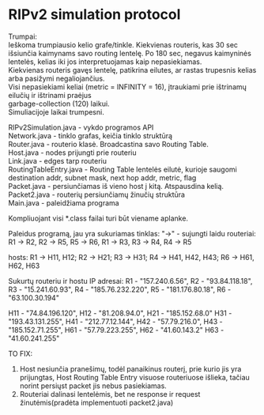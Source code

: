 # RIPv2 simulation protocol


Trumpai:\
Ieškoma trumpiausio kelio grafe/tinkle. Kiekvienas routeris, kas 30 sec išsiunčia kaimynams savo routing lentelę. Po 180 sec, negavus kaimyninės lentelės, kelias iki jos interpretuojamas kaip nepasiekiamas.\
Kiekvienas routeris gavęs lentelę, patikrina eilutes, ar rastas trupesnis kelias arba pasižymi negaliojančius.\
Visi nepasiekiami keliai (metric = INFINITY  = 16), įtraukiami prie ištrinamų eilučių ir ištrinami praėjus\
garbage-collection (120) laikui.\
Simuliacijoje laikai trumpesni.


RIPv2Simulation.java - vykdo programos API\
Network.java - tinklo grafas, keičia tinklo struktūrą\
Router.java - routerio klasė. Broadcastina savo Routing Table.\
Host.java - nodes prijungti prie routeriu\
Link.java - edges tarp routeriu\
RoutingTableEntry.java - Routing Table lentelės eilutė, kurioje saugomi destination addr, subnet mask, next hop addr, metric, flag\
Packet.java - persiunčiamas iš vieno host į kitą. Atspausdina kelią.\
Packet2.java - routerių persiunčiamų žinučių struktūra\
Main.java - paleidžiama programa

Kompliuojant visi *.class failai turi būt viename aplanke.

Paleidus programą, jau yra sukuriamas tinklas:
"->" - sujungti laidu
routeriai:
R1 -> R2,  R2 -> R5, R5 -> R6, R1 -> R3, R3 -> R4, R4 -> R5

hosts:
R1 -> H11, H12; R2 -> H21; R3 -> H31; R4 -> H41, H42, H43; R6 -> H61, H62, H63

Sukurtų routeriu ir hostu IP adresai:
R1 - "157.240.6.56",    R2 - "93.84.118.18",    R3 - "15.241.60.93",
R4 - "185.76.232.220",    R5 - "181.176.80.18",    R6 - "63.100.30.194"

H11 - "74.84.196.120",     H12 - "81.208.94.0",    H21 - "185.152.68.0"
H31 - "193.43.131.255",   H41 - "212.77.12.144",    H42 - "57.79.216.0",
H43 - "185.152.71.255",   H61 - "57.79.223.255",    H62 - "41.60.143.2"
H63 - "41.60.241.255"
 
TO FIX:
1. Host nesiunčia pranešimų, todėl panaikinus routerį, prie kurio jis yra prijungtas, Host Routing Table Entry visuose routeriuose išlieka, 
tačiau norint persiųst packet jis nebus pasiekiamas.
2. Routeriai dalinasi lentelėmis, bet ne response ir request žinutėmis(pradėta implementuoti packet2.java)
 
